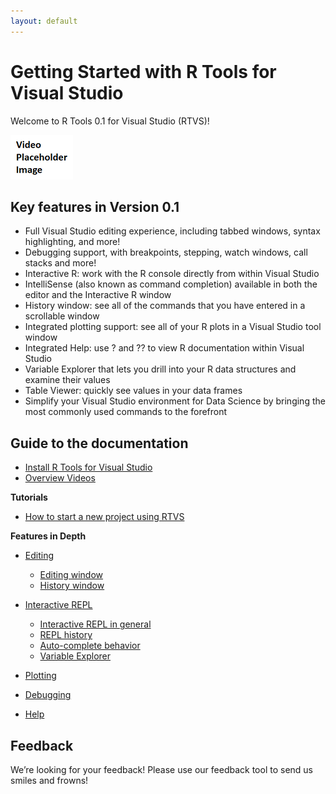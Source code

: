 ```yaml
---
layout: default
---
```

# Getting Started with R Tools for Visual Studio

Welcome to R Tools 0.1 for Visual Studio (RTVS)!
 
[![R Tools for Visual Studio](./media/video-placeholder-image.png)](https://channel9.msdn.com/events/Visual-Studio/?TBD?)

## Key features in Version 0.1

* Full Visual Studio editing experience, including tabbed windows, syntax highlighting, and more!
* Debugging support, with breakpoints, stepping, watch windows, call stacks and more!
* Interactive R: work with the R console directly from within Visual Studio
* IntelliSense (also known as command completion) available in both the editor and the Interactive R window
* History window: see all of the commands that you have entered in a scrollable window
* Integrated plotting support: see all of your R plots in a Visual Studio tool window
* Integrated Help: use ? and ?? to view R documentation within Visual Studio
* Variable Explorer that lets you drill into your R data structures and examine their values
* Table Viewer: quickly see values in your data frames
* Simplify your Visual Studio environment for Data Science by bringing the most commonly used commands to the forefront

## Guide to the documentation

* [Install R Tools for Visual Studio](Installation.html)
* [Overview Videos](Videos.html)

**Tutorials**

* [How to start a new project using RTVS](start-project.html)

**Features in Depth**

* [Editing](editing.html)
	* [Editing window](editing.html#editing-window)
	* [History window](editing.html#history-window)
* [Interactive REPL](interactive-repl.html)
	* [Interactive REPL in general](interactive-repl.html#repl-general)
	* [REPL history](Interactive-repl.html#repl-history)
	* [Auto-complete behavior](Interactive-repl.html#auto-complete)
	* [Variable Explorer](Interactive-repl.html#variable-explorer)

* [Plotting](Plotting.html)

* [Debugging](Debugging.html)

* [Help](Help.html)


## Feedback
We’re looking for your feedback! Please use our feedback tool to send us smiles and frowns!